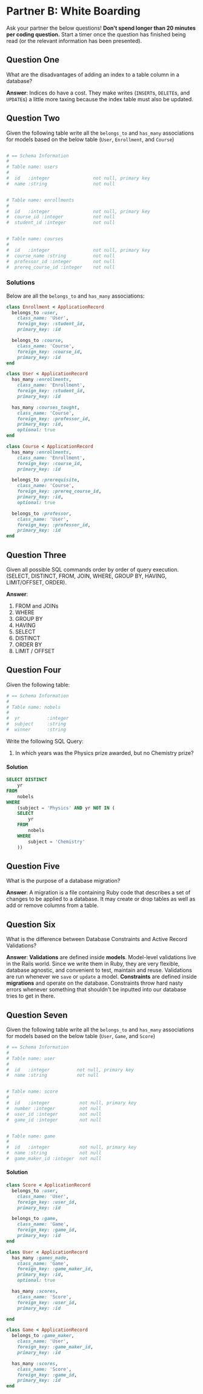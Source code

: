 
# Partner B: White Boarding

Ask your partner the below questions! **Don't spend longer than 20 minutes per
coding question.** Start a timer once the question has finished being read (or
the relevant information has been presented).

## Question One

What are the disadvantages of adding an index to a table column in a database?

**Answer**: Indices do have a cost. They make writes (`INSERT`s, `DELETE`s, and
`UPDATE`s) a little more taxing because the index table must also be updated.

## Question Two

Given the following table write all the `belongs_to` and `has_many` associations
for models based on the below table (`User`, `Enrollment`, and `Course`)

```ruby

# == Schema Information
#
# Table name: users
#
#  id   :integer                not null, primary key
#  name :string                 not null


# Table name: enrollments
#
#  id   :integer                not null, primary key
#  course_id :integer           not null
#  student_id :integer          not null


# Table name: courses
#
#  id   :integer                not null, primary key
#  course_name :string          not null
#  professor_id :integer        not null
#  prereq_course_id :integer    not null
```

### Solutions

Below are all the `belongs_to` and `has_many` associations:

```ruby
class Enrollment < ApplicationRecord
  belongs_to :user,
    class_name: 'User',
    foreign_key: :student_id,
    primary_key: :id

  belongs_to :course,
    class_name: 'Course',
    foreign_key: :course_id,
    primary_key: :id
end

class User < ApplicationRecord
  has_many :enrollments,
    class_name: 'Enrollment',
    foreign_key: :student_id,
    primary_key: :id

  has_many :courses_taught,
    class_name: 'Course',
    foreign_key: :professor_id,
    primary_key: :id,
    optional: true
end

class Course < ApplicationRecord
  has_many :enrollments,
    class_name: 'Enrollment',
    foreign_key: :course_id,
    primary_key: :id

  belongs_to :prerequisite,
    class_name: 'Course',
    foreign_key: :prereq_course_id,
    primary_key: :id,
    optional: true

  belongs_to :professor,
    class_name: 'User',
    foreign_key: :professor_id,
    primary_key: :id
end
```

## Question Three

Given all possible SQL commands order by order of query execution. (SELECT,
DISTINCT, FROM, JOIN, WHERE, GROUP BY, HAVING, LIMIT/OFFSET, ORDER).

**Answer**:

1. FROM and JOINs
2. WHERE
3. GROUP BY
4. HAVING
5. SELECT
6. DISTINCT
7. ORDER BY
8. LIMIT / OFFSET

## Question Four

Given the following table:

```ruby
# == Schema Information
#
# Table name: nobels
#
#  yr          :integer
#  subject     :string
#  winner      :string

```

Write the following SQL Query:

1.  In which years was the Physics prize awarded, but no Chemistry prize?

#### Solution

```sql
SELECT DISTINCT
    yr
FROM
    nobels
WHERE
    (subject = 'Physics' AND yr NOT IN (
    SELECT
        yr
    FROM
        nobels
    WHERE
        subject = 'Chemistry'
    ))


```

## Question Five

What is the purpose of a database migration?

**Answer**: A migration is a file containing Ruby code that describes a set of
changes to be applied to a database. It may create or drop tables as well as add
or remove columns from a table.

## Question Six

What is the difference between Database Constraints and Active Record
Validations?

**Answer**: **Validations** are defined inside **models**. Model-level
validations live in the Rails world. Since we write them in Ruby, they are very
flexible, database agnostic, and convenient to test, maintain and reuse.
Validations are run whenever we `save` or `update` a model. **Constraints** are
defined inside **migrations** and operate on the database. Constraints throw
hard nasty errors whenever something that shouldn't be inputted into our
database tries to get in there.

## Question Seven

Given the following table write all the `belongs_to` and `has_many` associations
for models based on the below table (`User`, `Game`, and `Score`)

```ruby
# == Schema Information
#
# Table name: user
#
#  id   :integer          not null, primary key
#  name :string           not null


# Table name: score
#
#  id   :integer           not null, primary key
#  number :integer         not null
#  user_id :integer        not null
#  game_id :integer        not null


# Table name: game
#
#  id   :integer           not null, primary key
#  name :string            not null
#  game_maker_id :integer  not null
```

#### Solution

```ruby
class Score < ApplicationRecord
  belongs_to :user,
    class_name: 'User',
    foreign_key: :user_id,
    primary_key: :id

  belongs_to :game,
    class_name: 'Game',
    foreign_key: :game_id,
    primary_key: :id
end

class User < ApplicationRecord
  has_many :games_made,
    class_name: 'Game',
    foreign_key: :game_maker_id,
    primary_key: :id,
    optional: true

  has_many :scores,
    class_name: 'Score',
    foreign_key: :user_id,
    primary_key: :id

end

class Game < ApplicationRecord
  belongs_to :game_maker,
    class_name: 'User',
    foreign_key: :game_maker_id,
    primary_key: :id

  has_many :scores,
    class_name: 'Score',
    foreign_key: :game_id,
    primary_key: :id
end

```

